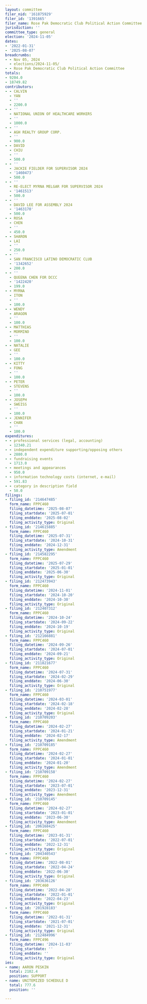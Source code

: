 ```yaml
---
layout: committee
filer_nid: '161875929'
filer_id: '1391665'
filer_name: Rose Pak Democratic Club Political Action Committee
jurisdiction: ''
committee_type: general
election: '2024-11-05'
dates:
- '2022-01-31'
- '2025-08-07'
breadcrumbs:
- - Nov 05, 2024
  - elections/2024-11-05/
- - Rose Pak Democratic Club Political Action Committee
totals:
- 9204.0
- 18749.82
contributors:
- - CALVIN
  - YAN
  - ''
  - 2200.0
- - ''
  - NATIONAL UNION OF HEALTHCARE WORKERS
  - ''
  - 1000.0
- - ''
  - AGH REALTY GROUP CORP.
  - ''
  - 900.0
- - DAVID
  - CHIU
  - ''
  - 500.0
- - ''
  - JACKIE FIELDER FOR SUPERVISOR 2024
  - '1460473'
  - 500.0
- - ''
  - RE-ELECT MYRNA MELGAR FOR SUPERVISOR 2024
  - '1461513'
  - 500.0
- - ''
  - DAVID LEE FOR ASSEMBLY 2024
  - '1463170'
  - 500.0
- - ROSA
  - CHEN
  - ''
  - 450.0
- - SHARON
  - LAI
  - ''
  - 250.0
- - ''
  - SAN FRANCISCO LATINO DEMOCRATIC CLUB
  - '1342652'
  - 200.0
- - ''
  - QUEENA CHEN FOR DCCC
  - '1422420'
  - 199.0
- - MYRNA
  - ITON
  - ''
  - 100.0
- - WENDY
  - ARAGON
  - ''
  - 100.0
- - MATTHIAS
  - MORMINO
  - ''
  - 100.0
- - NATALIE
  - GEE
  - ''
  - 100.0
- - KITTY
  - FONG
  - ''
  - 100.0
- - PETER
  - STEVENS
  - ''
  - 100.0
- - JOSEPH
  - SWEISS
  - ''
  - 100.0
- - JENNIFER
  - CHAN
  - ''
  - 100.0
expenditures:
- - professional services (legal, accounting)
  - 12340.21
- - independent expenditure supporting/opposing others
  - 2880.0
- - fundraising events
  - 1713.0
- - meetings and appearances
  - 950.0
- - information technology costs (internet, e-mail)
  - 591.83
- - category in description field
  - 50.0
filings:
- filing_id: '214647485'
  form_name: FPPC460
  filing_datetime: '2025-08-07'
  filing_startdate: '2025-07-01'
  filing_enddate: '2025-08-02'
  filing_activity_type: Original
- filing_id: '214615885'
  form_name: FPPC460
  filing_datetime: '2025-07-31'
  filing_startdate: '2024-10-31'
  filing_enddate: '2024-12-31'
  filing_activity_type: Amendment
- filing_id: '214582295'
  form_name: FPPC460
  filing_datetime: '2025-07-29'
  filing_startdate: '2025-01-01'
  filing_enddate: '2025-06-30'
  filing_activity_type: Original
- filing_id: '212473943'
  form_name: FPPC460
  filing_datetime: '2024-11-01'
  filing_startdate: '2024-10-20'
  filing_enddate: '2024-10-30'
  filing_activity_type: Original
- filing_id: '212407312'
  form_name: FPPC460
  filing_datetime: '2024-10-24'
  filing_startdate: '2024-09-22'
  filing_enddate: '2024-10-19'
  filing_activity_type: Original
- filing_id: '212166881'
  form_name: FPPC460
  filing_datetime: '2024-09-26'
  filing_startdate: '2024-07-01'
  filing_enddate: '2024-09-21'
  filing_activity_type: Original
- filing_id: '211821677'
  form_name: FPPC460
  filing_datetime: '2024-07-31'
  filing_startdate: '2024-02-29'
  filing_enddate: '2024-06-30'
  filing_activity_type: Original
- filing_id: '210751977'
  form_name: FPPC460
  filing_datetime: '2024-03-01'
  filing_startdate: '2024-02-18'
  filing_enddate: '2024-02-28'
  filing_activity_type: Original
- filing_id: '210709203'
  form_name: FPPC460
  filing_datetime: '2024-02-27'
  filing_startdate: '2024-01-21'
  filing_enddate: '2024-02-17'
  filing_activity_type: Amendment
- filing_id: '210709185'
  form_name: FPPC460
  filing_datetime: '2024-02-27'
  filing_startdate: '2024-01-01'
  filing_enddate: '2024-01-20'
  filing_activity_type: Amendment
- filing_id: '210709158'
  form_name: FPPC460
  filing_datetime: '2024-02-27'
  filing_startdate: '2023-07-01'
  filing_enddate: '2023-12-31'
  filing_activity_type: Amendment
- filing_id: '210709145'
  form_name: FPPC460
  filing_datetime: '2024-02-27'
  filing_startdate: '2023-01-01'
  filing_enddate: '2023-06-30'
  filing_activity_type: Amendment
- filing_id: '206168425'
  form_name: FPPC460
  filing_datetime: '2023-01-31'
  filing_startdate: '2022-07-01'
  filing_enddate: '2022-12-31'
  filing_activity_type: Original
- filing_id: '204340543'
  form_name: FPPC460
  filing_datetime: '2022-08-01'
  filing_startdate: '2022-04-24'
  filing_enddate: '2022-06-30'
  filing_activity_type: Original
- filing_id: '203636126'
  form_name: FPPC460
  filing_datetime: '2022-04-28'
  filing_startdate: '2022-01-01'
  filing_enddate: '2022-04-23'
  filing_activity_type: Original
- filing_id: '201928183'
  form_name: FPPC460
  filing_datetime: '2022-01-31'
  filing_startdate: '2021-07-01'
  filing_enddate: '2021-12-31'
  filing_activity_type: Original
- filing_id: '212484996'
  form_name: FPPC496
  filing_datetime: '2024-11-03'
  filing_startdate: ''
  filing_enddate: ''
  filing_activity_type: Original
ies:
- name: AARON PESKIN
  total: 2102.4
  position: SUPPORT
- name: UNITEMIZED SCHEDULE D
  total: 777.6
  position: ''

---
```


